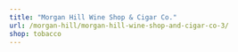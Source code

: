 ```yaml
---
title: "Morgan Hill Wine Shop & Cigar Co."
url: /morgan-hill/morgan-hill-wine-shop-and-cigar-co-3/
shop: tobacco
---
```

